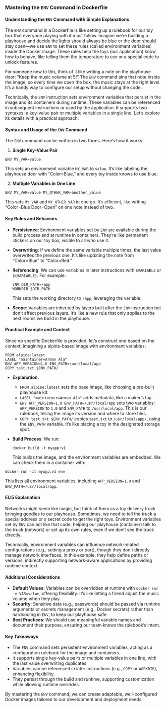 ### Mastering the `ENV` Command in Dockerfile

#### Understanding the `ENV` Command with Simple Explanations

The `ENV` command in a Dockerfile is like setting up a rulebook for our toy box that everyone playing with it must follow. Imagine we’re building a playhouse and decide the lights should always be blue or the door should stay open—we use `ENV` to set these rules (called environment variables) inside the Docker image. These rules help the toys (our application) know how to behave, like telling them the temperature to use or a special code to unlock features.

For someone new to this, think of it like writing a note on the playhouse door: “Keep the music volume at 5!” The `ENV` command pins that note inside the image, so every time we open the box, the music stays at the right level. It’s a handy way to configure our setup without changing the code.

Technically, the `ENV` instruction sets environment variables that persist in the image and its containers during runtime. These variables can be referenced in subsequent instructions or used by the application. It supports two syntaxes: a key-value pair or multiple variables in a single line. Let’s explore its details with a practical approach.

#### Syntax and Usage of the `ENV` Command

The `ENV` command can be written in two forms. Here’s how it works:

1. **Single Key-Value Pair**
```
ENV MY_VAR=value
```
This sets an environment variable `MY_VAR` to `value`. It’s like labeling the playhouse door with “Color=Blue,” and every toy inside knows to use blue.

2. **Multiple Variables in One Line**
```
ENV MY_VAR=value MY_OTHER_VAR=another_value
```
This sets `MY_VAR` and `MY_OTHER_VAR` in one go. It’s efficient, like writing “Color=Blue Door=Open” on one note instead of two.

#### Key Rules and Behaviors

- **Persistence**: Environment variables set by `ENV` are available during the build process and at runtime in containers. They’re like permanent stickers on our toy box, visible to all who use it.
- **Overwriting**: If we define the same variable multiple times, the last value overwrites the previous one. It’s like updating the note from “Color=Blue” to “Color=Red.”
- **Referencing**: We can use variables in later instructions with `$VARIABLE` or `${VARIABLE}`. For example:
  ```
  ENV DIR_PATH=/app
  WORKDIR $DIR_PATH
  ```
  This sets the working directory to `/app`, leveraging the variable.

- **Scope**: Variables are inherited by layers built after the `ENV` instruction but don’t affect previous layers. It’s like a new rule that only applies to the next rooms we build in the playhouse.

#### Practical Example and Context

Since no specific Dockerfile is provided, let’s construct one based on the context, imagining a alpine-based image with environment variables:

```
FROM alpine:latest
LABEL "maintainer=Arman Ala"
ENV APP_VERSION=1.0 ENV_PATH=/usr/local/app
COPY test.txt $ENV_PATH/
```

- **Explanation**:
  - `FROM alpine:latest` sets the base image, like choosing a pre-built playhouse kit.
  - `LABEL "maintainer=Arman Ala"` adds metadata, like a maker’s tag.
  - `ENV APP_VERSION=1.0 ENV_PATH=/usr/local/app` sets two variables: `APP_VERSION` to `1.0` and `ENV_PATH` to `/usr/local/app`. This is our rulebook, telling the image its version and where to store files.
  - `COPY test.txt $ENV_PATH/` copies `test.txt` to `/usr/local/app/`, using the `ENV_PATH` variable. It’s like placing a toy in the designated storage spot.

- **Build Process**: We run:
  ```
  docker build -t myapp:v1 .
  ```
  This builds the image, and the environment variables are embedded. We can check them in a container with:
```
docker run -it myapp:v1 env
```
  This lists all environment variables, including `APP_VERSION=1.0` and `ENV_PATH=/usr/local/app`.

#### ELI5 Explanation

Networks might seem like magic, but think of them as a toy delivery truck bringing goodies to our playhouse. Sometimes, we need to tell the truck a special address or a secret code to get the right toys. Environment variables set by `ENV` can act like that code, helping our playhouse (container) talk to the truck (network) or set up its own rules, even if we don’t see the truck directly.

Technically, environment variables can influence network-related configurations (e.g., setting a proxy or port), though they don’t directly manage network interfaces. In this example, they help define paths or versions, indirectly supporting network-aware applications by providing runtime context.

#### Additional Considerations

- **Default Values**: Variables can be overridden at runtime with `docker run -e VAR=value`, offering flexibility. It’s like letting a friend adjust the music volume when they play.
- **Security**: Sensitive data (e.g., passwords) should be passed via runtime arguments or secrets management (e.g., Docker secrets) rather than hardcoding in `ENV`, to keep our playhouse safe.
- **Best Practices**: We should use meaningful variable names and document their purpose, ensuring our team knows the rulebook’s intent.

#### Key Takeaways

- The `ENV` command sets persistent environment variables, acting as a configuration rulebook for the image and containers.
- It supports single key-value pairs or multiple variables in one line, with the last value overwriting duplicates.
- Variables can be referenced in later instructions (e.g., `COPY` or `WORKDIR`), enhancing flexibility.
- They persist through the build and runtime, supporting customization while allowing runtime overrides.

By mastering the `ENV` command, we can create adaptable, well-configured Docker images tailored to our development and deployment needs.